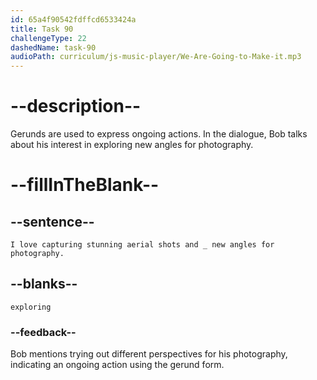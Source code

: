 ```yaml
---
id: 65a4f90542fdffcd6533424a
title: Task 90
challengeType: 22
dashedName: task-90
audioPath: curriculum/js-music-player/We-Are-Going-to-Make-it.mp3
---
```


<!--
AUDIO REFERENCE: 
Bob: I love capturing stunning aerial shots and exploring new angles for photography.
-->

# --description--

Gerunds are used to express ongoing actions. In the dialogue, Bob talks about his interest in exploring new angles for photography.

# --fillInTheBlank--

## --sentence--

`I love capturing stunning aerial shots and _ new angles for photography.`

## --blanks--

`exploring`

### --feedback--

Bob mentions trying out different perspectives for his photography, indicating an ongoing action using the gerund form.
